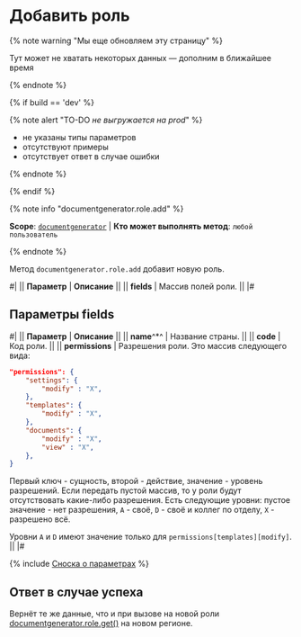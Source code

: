 # Добавить роль

{% note warning "Мы еще обновляем эту страницу" %}

Тут может не хватать некоторых данных — дополним в ближайшее время

{% endnote %}

{% if build == 'dev' %}

{% note alert "TO-DO _не выгружается на prod_" %}

- не указаны типы параметров
- отсутствуют примеры
- отсутствует ответ в случае ошибки

{% endnote %}

{% endif %}

{% note info "documentgenerator.role.add" %}

**Scope**: [`documentgenerator`](../../scopes/permissions.md) | **Кто может выполнять метод**: `любой пользователь`

{% endnote %}

Метод `documentgenerator.role.add` добавит новую роль. 

#|
|| **Параметр** | **Описание** ||
|| **fields** | Массив полей роли. ||
|#

## Параметры fields

#|
|| **Параметр** | **Описание** ||
|| **name**^*^ | Название страны. ||
|| **code** | Код роли. ||
|| **permissions** | Разрешения роли. Это массив следующего вида: 

```json
"permissions": {
	"settings": {
		"modify" : "X",
	},
	"templates": {
		"modify" : "X",
	},
	"documents": {
		"modify" : "X",
		"view" : "X",
	},
}
``` 

Первый ключ - сущность, второй - действие, значение - уровень разрешений. Если передать пустой массив, то у роли будут отсутствовать какие-либо разрешения. Есть следующие уровни: пустое значение - нет разрешения, `A` - своё, `D` - своё и коллег по отделу, `X` - разрешено всё.

Уровни `A` и `D` имеют значение только для `permissions[templates][modify]`. ||
|#

{% include [Сноска о параметрах](../../../_includes/required.md) %}

## Ответ в случае успеха

Вернёт те же данные, что и при вызове на новой роли [documentgenerator.role.get()](./document-generator-role-get.md) на новом регионе.